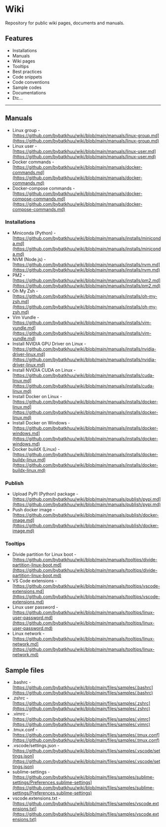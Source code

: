 # Wiki

Repository for public wiki pages, documents and manuals.

## Features

* Installations
* Manuals
* Wiki pages
* Tooltips
* Best practices
* Code snippets
* Code conventions
* Sample codes
* Documentations
* Etc...

---

## Manuals

* Linux group - [https://github.com/bybatkhuu/wiki/blob/main/manuals/linux-group.md](https://github.com/bybatkhuu/wiki/blob/main/manuals/linux-group.md)
* Linux user - [https://github.com/bybatkhuu/wiki/blob/main/manuals/linux-user.md](https://github.com/bybatkhuu/wiki/blob/main/manuals/linux-user.md)
* Docker commands - [https://github.com/bybatkhuu/wiki/blob/main/manuals/docker-commands.md](https://github.com/bybatkhuu/wiki/blob/main/manuals/docker-commands.md)
* Docker-compose commands - [https://github.com/bybatkhuu/wiki/blob/main/manuals/docker-compose-commands.md](https://github.com/bybatkhuu/wiki/blob/main/manuals/docker-compose-commands.md)

### Installations

* Miniconda (Python) - [https://github.com/bybatkhuu/wiki/blob/main/manuals/installs/miniconda.md](https://github.com/bybatkhuu/wiki/blob/main/manuals/installs/miniconda.md)
* NVM (Node.js) - [https://github.com/bybatkhuu/wiki/blob/main/manuals/installs/nvm.md](https://github.com/bybatkhuu/wiki/blob/main/manuals/installs/nvm.md)
* PM2 - [https://github.com/bybatkhuu/wiki/blob/main/manuals/installs/pm2.md](https://github.com/bybatkhuu/wiki/blob/main/manuals/installs/pm2.md)
* Oh My Zsh - [https://github.com/bybatkhuu/wiki/blob/main/manuals/installs/oh-my-zsh.md](https://github.com/bybatkhuu/wiki/blob/main/manuals/installs/oh-my-zsh.md)
* Vim Vundle - [https://github.com/bybatkhuu/wiki/blob/main/manuals/installs/vim-vundle.md](https://github.com/bybatkhuu/wiki/blob/main/manuals/installs/vim-vundle.md)
* Install NVIDIA GPU Driver on Linux - [https://github.com/bybatkhuu/wiki/blob/main/manuals/installs/nvidia-driver-linux.md](https://github.com/bybatkhuu/wiki/blob/main/manuals/installs/nvidia-driver-linux.md)
* Install NVIDIA CUDA on Linux - [https://github.com/bybatkhuu/wiki/blob/main/manuals/installs/cuda-linux.md](https://github.com/bybatkhuu/wiki/blob/main/manuals/installs/cuda-linux.md)
* Install Docker on Linux - [https://github.com/bybatkhuu/wiki/blob/main/manuals/installs/docker-linux.md](https://github.com/bybatkhuu/wiki/blob/main/manuals/installs/docker-linux.md)
* Install Docker on Windows - [https://github.com/bybatkhuu/wiki/blob/main/manuals/installs/docker-windows.md](https://github.com/bybatkhuu/wiki/blob/main/manuals/installs/docker-windows.md)
* Docker buildX (Linux) - [https://github.com/bybatkhuu/wiki/blob/main/manuals/installs/docker-buildx-linux.md](https://github.com/bybatkhuu/wiki/blob/main/manuals/installs/docker-buildx-linux.md)

### Publish

* Upload PyPI (Python) package - [https://github.com/bybatkhuu/wiki/blob/main/manuals/publish/pypi.md](https://github.com/bybatkhuu/wiki/blob/main/manuals/publish/pypi.md)
* Push docker image - [https://github.com/bybatkhuu/wiki/blob/main/manuals/publish/docker-image.md](https://github.com/bybatkhuu/wiki/blob/main/manuals/publish/docker-image.md)

### Tooltips

* Divide partition for Linux boot - [https://github.com/bybatkhuu/wiki/blob/main/manuals/tooltips/divide-partition-linux-boot.md](https://github.com/bybatkhuu/wiki/blob/main/manuals/tooltips/divide-partition-linux-boot.md)
* VS Code extensions - [https://github.com/bybatkhuu/wiki/blob/main/manuals/tooltips/vscode-extensions.md](https://github.com/bybatkhuu/wiki/blob/main/manuals/tooltips/vscode-extensions.md)
* Linux user password - [https://github.com/bybatkhuu/wiki/blob/main/manuals/tooltips/linux-user-password.md](https://github.com/bybatkhuu/wiki/blob/main/manuals/tooltips/linux-user-password.md)
* Linux network - [https://github.com/bybatkhuu/wiki/blob/main/manuals/tooltips/linux-network.md](https://github.com/bybatkhuu/wiki/blob/main/manuals/tooltips/linux-network.md)

## Sample files

* .bashrc - [https://github.com/bybatkhuu/wiki/blob/main/files/samples/.bashrc](https://github.com/bybatkhuu/wiki/blob/main/files/samples/.bashrc)
* .zshrc - [https://github.com/bybatkhuu/wiki/blob/main/files/samples/.zshrc](https://github.com/bybatkhuu/wiki/blob/main/files/samples/.zshrc)
* .vimrc - [https://github.com/bybatkhuu/wiki/blob/main/files/samples/.vimrc](https://github.com/bybatkhuu/wiki/blob/main/files/samples/.vimrc)
* .tmux.conf - [https://github.com/bybatkhuu/wiki/blob/main/files/samples/.tmux.conf](https://github.com/bybatkhuu/wiki/blob/main/files/samples/.tmux.conf)
* .vscode/settings.json - [https://github.com/bybatkhuu/wiki/blob/main/files/samples/.vscode/settings.json](https://github.com/bybatkhuu/wiki/blob/main/files/samples/.vscode/settings.json)
* sublime-settings - [https://github.com/bybatkhuu/wiki/blob/main/files/samples/sublime-settings/Preferences.sublime-settings](https://github.com/bybatkhuu/wiki/blob/main/files/samples/sublime-settings/Preferences.sublime-settings)
* vscode.extensions.txt - [https://github.com/bybatkhuu/wiki/blob/main/files/samples/vscode.extensions.txt](https://github.com/bybatkhuu/wiki/blob/main/files/samples/vscode.extensions.txt)
